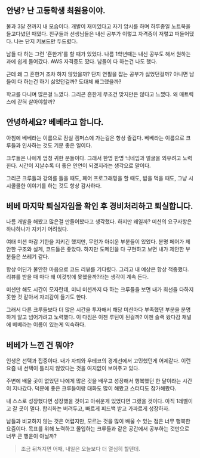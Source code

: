 ## 안녕? 난 고등학생 최원용이야.
불과 3달 전까지 내 모습이다. 개발이 재미있다고 자기 암시를 하며 하루종일 노트북을 들고다녔던 때였다. 친구들과 선생님들은
내신 공부가 이렇고 자격증이 저렇고 떠들어댔다. 나는 단지 키보드만 두드렸다.

남들 다 하는 그런 '흔한거'를 할 때가 있었다. 나름 1학년때는 내신 공부도 해서 원하는 과에 쉽게 들어갔다. 
AWS 자격증도 땄다. 남들이 다 하는건 나도 했다.

근데 왜 그 흔한거 조차 하지 않았을까? 단지 연필을 잡는 공부가 싫었던걸까? 아니면 남들이 다 하는건 하기 싫었던걸까? 
도대체 왜그랬을까?

학교를 다니며 많은걸 느꼈다. 그리곤 흔한게 무조건 맞지만은 않다고 느꼈다. 왜 매트릭스에 갇혀 살아야할까?

## 안녕하세요? 베베라고 합니다.
아침에 베베라는 이름으로 잠실 캠퍼스에 가는길은 항상 즐겁다. 
베베라는 이름으로 크루들과 인사하는 것도 기분 좋은 일이다.

크루들은 나에게 엄청 귀한 분들이다. 그래서 한명 한명 닉네임과 얼굴을 외우려고 노력한다. 
시간이 지날수록 더 좋은 인연이 되겠지라는 생각으로 말이다.

그리곤 크루들과 강의를 들을 때도, 페어 프로그래밍을 할 때도, 밥을 먹을 때도, 그냥 시시콜콜한 이야기를 하는 것도 
항상 감사하다.

## 베베 마지막 퇴실자임을 확인 후 경비처리하고 퇴실합니다.
나름 개발을 해봤고 많은걸 만들어봤다고 생각했다. 하지만 왜일까? 미션의 요구사항은 하나하나가 지키기 어려웠다.

여태 미션 마감 기한을 지키긴 했지만, 무언가 아쉬운 부분들이 있었다. 분명 페어가 제안한 구조와 설계, 코드들은 좋았다.
하지만 도메인을 다 구현하고 보면 내가 제안한 부분들은 쓰레기 같다.

항상 어딘가 불안한 마음으로 코드 리뷰를 기다렸다. 그리고 내 예상은 항상 적중했다. 리뷰를 받을 때 마다 왜 이것밖에 못했을까?라는 생각이 계속 든다.

미션만 해도 시간이 모자란데, 미니 미션까지 다 하는 크루들을 보면 내가 최선을 다하지 못한 것 같아서 자괴감이 들기도 한다.

그래서 다른 크루들보다 더 많은 시간을 투자해서 해당 미션마다 부족했던 부분을 분명하게 알고 넘어가려고 노력했다. 
이 다짐은 이젠 루틴이 된걸까? 이젠 슬랙 왔다감 채널에 베베라는 이름이 있는게 익숙하다.

## 베베가 느낀 건 뭐야?
인생은 선택과 집중이다. 내가 자퇴와 우테코의 경계선에서 고민했던게 어제같다. 이런 요즘 내 선택이 틀리지 않았다는 것을
여지없이 보여주고 있다.

주변에 배울 곳이 없었던 나에게 많은 것을 배우고 성장해서 행복했던 한 달이라는 시간이 지나갔다. 
덕분에 좋은 크루들이랑 대화도 많이 해봤고 스터디도 참가해봤다.

내 스스로 성장했다면 성장했을 것이고 아쉬운게 있었다면 그랬을 것이다. 아직 1레벨이고 갈 곳이 멀다.
합리화는 버려두고, 빠르게 피드백 받고 가파르게 성장하자.


남들과 비교하지 않는 것은 어렵지만, 모르는 것을 많이 배울 수 있는 점은 너무 행복한 요즘이다.
목표를 위해 노력하고 몰입하는 크루들과 같은 공간에서 공부하는 것만으로 너무 큰 행운이 아닐까?

> 조금 뒤쳐지면 어때, 내일은 오늘보다 더 열심히 할텐데.
